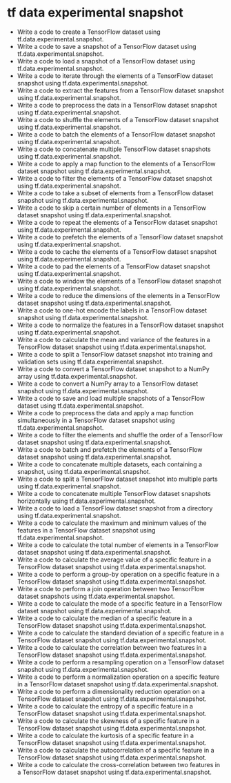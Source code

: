 # tf data experimental snapshot

- Write a code to create a TensorFlow dataset using tf.data.experimental.snapshot.
- Write a code to save a snapshot of a TensorFlow dataset using tf.data.experimental.snapshot.
- Write a code to load a snapshot of a TensorFlow dataset using tf.data.experimental.snapshot.
- Write a code to iterate through the elements of a TensorFlow dataset snapshot using tf.data.experimental.snapshot.
- Write a code to extract the features from a TensorFlow dataset snapshot using tf.data.experimental.snapshot.
- Write a code to preprocess the data in a TensorFlow dataset snapshot using tf.data.experimental.snapshot.
- Write a code to shuffle the elements of a TensorFlow dataset snapshot using tf.data.experimental.snapshot.
- Write a code to batch the elements of a TensorFlow dataset snapshot using tf.data.experimental.snapshot.
- Write a code to concatenate multiple TensorFlow dataset snapshots using tf.data.experimental.snapshot.
- Write a code to apply a map function to the elements of a TensorFlow dataset snapshot using tf.data.experimental.snapshot.
- Write a code to filter the elements of a TensorFlow dataset snapshot using tf.data.experimental.snapshot.
- Write a code to take a subset of elements from a TensorFlow dataset snapshot using tf.data.experimental.snapshot.
- Write a code to skip a certain number of elements in a TensorFlow dataset snapshot using tf.data.experimental.snapshot.
- Write a code to repeat the elements of a TensorFlow dataset snapshot using tf.data.experimental.snapshot.
- Write a code to prefetch the elements of a TensorFlow dataset snapshot using tf.data.experimental.snapshot.
- Write a code to cache the elements of a TensorFlow dataset snapshot using tf.data.experimental.snapshot.
- Write a code to pad the elements of a TensorFlow dataset snapshot using tf.data.experimental.snapshot.
- Write a code to window the elements of a TensorFlow dataset snapshot using tf.data.experimental.snapshot.
- Write a code to reduce the dimensions of the elements in a TensorFlow dataset snapshot using tf.data.experimental.snapshot.
- Write a code to one-hot encode the labels in a TensorFlow dataset snapshot using tf.data.experimental.snapshot.
- Write a code to normalize the features in a TensorFlow dataset snapshot using tf.data.experimental.snapshot.
- Write a code to calculate the mean and variance of the features in a TensorFlow dataset snapshot using tf.data.experimental.snapshot.
- Write a code to split a TensorFlow dataset snapshot into training and validation sets using tf.data.experimental.snapshot.
- Write a code to convert a TensorFlow dataset snapshot to a NumPy array using tf.data.experimental.snapshot.
- Write a code to convert a NumPy array to a TensorFlow dataset snapshot using tf.data.experimental.snapshot.
- Write a code to save and load multiple snapshots of a TensorFlow dataset using tf.data.experimental.snapshot.
- Write a code to preprocess the data and apply a map function simultaneously in a TensorFlow dataset snapshot using tf.data.experimental.snapshot.
- Write a code to filter the elements and shuffle the order of a TensorFlow dataset snapshot using tf.data.experimental.snapshot.
- Write a code to batch and prefetch the elements of a TensorFlow dataset snapshot using tf.data.experimental.snapshot.
- Write a code to concatenate multiple datasets, each containing a snapshot, using tf.data.experimental.snapshot.
- Write a code to split a TensorFlow dataset snapshot into multiple parts using tf.data.experimental.snapshot.
- Write a code to concatenate multiple TensorFlow dataset snapshots horizontally using tf.data.experimental.snapshot.
- Write a code to load a TensorFlow dataset snapshot from a directory using tf.data.experimental.snapshot.
- Write a code to calculate the maximum and minimum values of the features in a TensorFlow dataset snapshot using tf.data.experimental.snapshot.
- Write a code to calculate the total number of elements in a TensorFlow dataset snapshot using tf.data.experimental.snapshot.
- Write a code to calculate the average value of a specific feature in a TensorFlow dataset snapshot using tf.data.experimental.snapshot.
- Write a code to perform a group-by operation on a specific feature in a TensorFlow dataset snapshot using tf.data.experimental.snapshot.
- Write a code to perform a join operation between two TensorFlow dataset snapshots using tf.data.experimental.snapshot.
- Write a code to calculate the mode of a specific feature in a TensorFlow dataset snapshot using tf.data.experimental.snapshot.
- Write a code to calculate the median of a specific feature in a TensorFlow dataset snapshot using tf.data.experimental.snapshot.
- Write a code to calculate the standard deviation of a specific feature in a TensorFlow dataset snapshot using tf.data.experimental.snapshot.
- Write a code to calculate the correlation between two features in a TensorFlow dataset snapshot using tf.data.experimental.snapshot.
- Write a code to perform a resampling operation on a TensorFlow dataset snapshot using tf.data.experimental.snapshot.
- Write a code to perform a normalization operation on a specific feature in a TensorFlow dataset snapshot using tf.data.experimental.snapshot.
- Write a code to perform a dimensionality reduction operation on a TensorFlow dataset snapshot using tf.data.experimental.snapshot.
- Write a code to calculate the entropy of a specific feature in a TensorFlow dataset snapshot using tf.data.experimental.snapshot.
- Write a code to calculate the skewness of a specific feature in a TensorFlow dataset snapshot using tf.data.experimental.snapshot.
- Write a code to calculate the kurtosis of a specific feature in a TensorFlow dataset snapshot using tf.data.experimental.snapshot.
- Write a code to calculate the autocorrelation of a specific feature in a TensorFlow dataset snapshot using tf.data.experimental.snapshot.
- Write a code to calculate the cross-correlation between two features in a TensorFlow dataset snapshot using tf.data.experimental.snapshot.